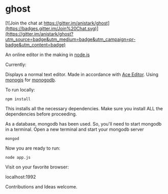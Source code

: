 ghost
=====

[![Join the chat at https://gitter.im/anistark/ghost](https://badges.gitter.im/Join%20Chat.svg)](https://gitter.im/anistark/ghost?utm_source=badge&utm_medium=badge&utm_campaign=pr-badge&utm_content=badge)



An online editor in the making in [node.js](http://nodejs.org/) 

Currently:

Displays a normal text editor. Made in accordance with [Ace Editor](http://ace.c9.io/). Using [monogjs](http://mafintosh.github.io/mongojs/) for [monogodb](http://www.mongodb.org/).

To run locally:
```
npm install
```
This installs all the necessary dependencies. Make sure you install ALL the dependencies before proceeding.

As a database, mongodb has been used. So, you'll need to start mongodb in a terminal.
Open a new terminal and start your mongodb server
```
mongod
```
Now you are ready to run:
```
node app.js
```

Visit on your favorite browser:

localhost:1992


Contributions and Ideas welcome.
